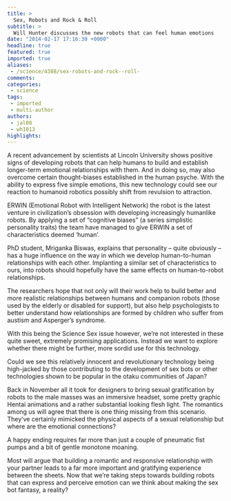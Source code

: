 ```yaml
---
title: >
  Sex, Robots and Rock & Roll
subtitle: >
  Will Hunter discusses the new robots that can feel human emotions
date: "2014-02-17 17:16:30 +0000"
headline: true
featured: true
imported: true
aliases:
 - /science/4388/sex-robots-and-rock--roll-
comments:
categories:
 - science
tags:
 - imported
 - multi-author
authors:
 - jal08
 - wh1013
highlights:
---
```


A recent advancement by scientists at Lincoln University shows positive signs of developing robots that can help humans to build and establish longer-term emotional relationships with them. And in doing so, may also overcome certain thought-biases established in the human psyche. With the ability to express five simple emotions, this new technology could see our reaction to humanoid robotics possibly shift from revulsion to attraction.

ERWIN (Emotional Robot with Intelligent Network) the robot is the latest venture in civilization’s obsession with developing increasingly humanlike robots. By applying a set of “cognitive biases” (a series simplistic personality traits) the team have managed to give ERWIN a set of characteristics deemed ‘human’.

PhD student, Mriganka Biswas, explains that personality – quite obviously – has a huge influence on the way in which we develop human-to-human relationships with each other. Implanting a similar set of characteristics to ours, into robots should hopefully have the same effects on human-to-robot relationships.

The researchers hope that not only will their work help to build better and more realistic relationships between humans and companion robots (those used by the elderly or disabled for support), but also help psychologists to better understand how relationships are formed by children who suffer from austism and Asperger’s syndrome.

With this being the Science Sex issue however, we’re not interested in these quite sweet, extremely promising applications. Instead we want to explore whether there might be further, more sordid use for this technology.

Could we see this relatively innocent and revolutionary technology being high-jacked by those contributing to the development of sex bots or other technologies shown to be popular in the otaku communities of Japan?

Back in November all it took for designers to bring sexual gratification by robots to the male masses was an immersive headset, some pretty graphic Hentai animations and a rather substantial looking flesh light. The romantics among us will agree that there is one thing missing from this scenario. They’ve certainly mimicked the physical aspects of a sexual relationship but where are the emotional connections?

A happy ending requires far more than just a couple of pneumatic fist pumps and a bit of gentle monotone moaning.

Most will argue that building a romantic and responsive relationship with your partner leads to a far more important and gratifying experience between the sheets. Now that we’re taking steps towards building robots that can express and perceive emotion can we think about making the sex bot fantasy, a reality?

